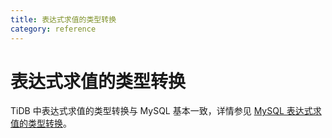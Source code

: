 ```yaml
---
title: 表达式求值的类型转换
category: reference
---
```


# 表达式求值的类型转换

TiDB 中表达式求值的类型转换与 MySQL 基本一致，详情参见 [MySQL 表达式求值的类型转换](https://dev.mysql.com/doc/refman/5.7/en/type-conversion.html)。
